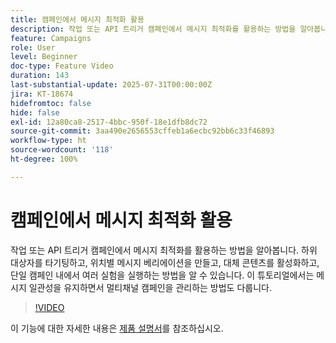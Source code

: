 ```yaml
---
title: 캠페인에서 메시지 최적화 활용
description: 작업 또는 API 트리거 캠페인에서 메시지 최적화를 활용하는 방법을 알아봅니다. 하위 대상자를 타기팅하고, 위치별 메시지 베리에이션을 만들고, 대체 콘텐츠를 활성화하고, 단일 캠페인 내에서 여러 실험을 실행하는 방법을 알 수 있습니다. 이 튜토리얼에서는 메시지 일관성을 유지하면서 멀티채널 캠페인을 관리하는 방법도 다룹니다.
feature: Campaigns
role: User
level: Beginner
doc-type: Feature Video
duration: 143
last-substantial-update: 2025-07-31T00:00:00Z
jira: KT-18674
hidefromtoc: false
hide: false
exl-id: 12a80ca8-2517-4bbc-950f-18e1dfb8dc72
source-git-commit: 3aa490e2656553cffeb1a6ecbc92bb6c33f46893
workflow-type: ht
source-wordcount: '118'
ht-degree: 100%

---
```


# 캠페인에서 메시지 최적화 활용

작업 또는 API 트리거 캠페인에서 메시지 최적화를 활용하는 방법을 알아봅니다. 하위 대상자를 타기팅하고, 위치별 메시지 베리에이션을 만들고, 대체 콘텐츠를 활성화하고, 단일 캠페인 내에서 여러 실험을 실행하는 방법을 알 수 있습니다. 이 튜토리얼에서는 메시지 일관성을 유지하면서 멀티채널 캠페인을 관리하는 방법도 다룹니다.

>[!VIDEO](https://video.tv.adobe.com/v/3470368/?learn=on&enablevpops)

이 기능에 대한 자세한 내용은 [제품 설명서](https://experienceleague.adobe.com/ko/docs/journey-optimizer/using/campaigns/action-campaigns/campaigns-message-optimization)를 참조하십시오.
